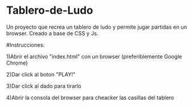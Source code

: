 # Tablero-de-Ludo
Un proyecto que recrea un tablero de ludo y permite jugar partidas en un browser.
Creado a base de CSS y Js.

#Instrucciones:

1)Abrir el archivo "index.html" con un browser (preferiblemente Google Chrome)

2)Dar click al boton "PLAY!"  

3)Dar click al dado para tirarlo

4)Abrir la consola del browser para cheacker las casillas del tablero